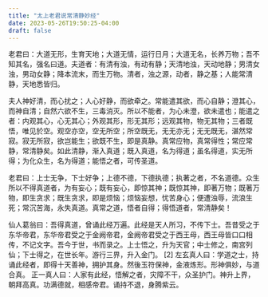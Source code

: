 ```yaml
---
title: "太上老君说常清静妙经"
date: 2023-05-26T19:50:25-04:00
draft: false
---
```


老君曰：大道无形，生育天地；大道无情，运行日月；大道无名，长养万物；吾不知其名，强名曰道。夫道者：有清有浊，有动有静；天清地浊，天动地静；男清女浊，男动女静；降本流末，而生万物。清者，浊之源，动者，静之基；人能常清静，天地悉皆归。

夫人神好清，而心扰之；人心好静，而欲牵之。常能遣其欲，而心自静；澄其心，而神自清；自然六欲不生，三毒消灭。所以不能者，为心未澄，欲未遣也；能遣之者：内观其心，心无其心；外观其形，形无其形；远观其物，物无其物；三者既悟，唯见於空。观空亦空，空无所空；所空既无，无无亦无；无无既无，湛然常寂。寂无所寂，欲岂能生；欲既不生，即是真静。真常应物，真常得性；常应常静，常清静矣。如此清静，渐入真道；既入真道，名为得道；虽名得道，实无所得；为化众生，名为得道；能悟之者，可传圣道。

老君曰：上士无争，下士好争；上德不德，下德执德；执著之者，不名道德。众生所以不得真道者，为有妄心；既有妄心，即惊其神；既惊其神，即著万物；既著万物，即生贪求；既生贪求，即是烦恼；烦恼妄想，忧苦身心；便遭浊辱，流浪生死；常沉苦海，永失真道。真常之道，悟者自得；得悟道者，常清静矣！

仙人葛翁曰：吾得真道，曾诵此经万遍。此经是天人所习，不传下士。吾昔受之于东华帝君，东华帝君受之于金阙帝君，金阙帝君受之于西王母，西王母皆口口相传，不记文字。吾今于世，书而录之。上士悟之，升为天官；中士修之，南宫列仙；下士得之，在世长年。游行三界，升入金门。 [2]
左玄真人曰：学道之士，持诵此经者，即得十天善神，拥护其身。然後玉符保神，金液炼形。形神俱妙，与道合真。
正一真人曰：人家有此经，悟解之者，灾障不干，众圣护门。神升上界，朝拜高真。功满德就，相感帝君。诵持不退，身腾紫云。


